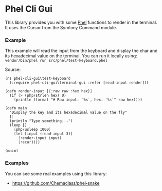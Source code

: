 # Phel Cli Gui

This library provides you with some [Phel](https://phel-lang.org/) functions to render in the terminal.
It uses the Cursor from the Symfony Command module.

### Example

This example will read the input from the keyboard and display the char and its hexadecimal value on the terminal.
You can run it locally using: `vendor/bin/phel run src/phel/test-keyboard.phel`

Source:

```phel
(ns phel-cli-gui\test-keyboard
  (:require phel-cli-gui\terminal-gui :refer [read-input render]))

(defn render-input [{:raw raw :hex hex}]
  (if (> (php/strlen hex) 0)
    (println (format "# Raw input: `%s`, hex: `%s`" raw hex))))

(defn main
  "Display the key and its hexadecimal value on the fly"
  []
  (println "Type something...")
  (loop []
    (php/usleep 1000)
    (let [input (read-input 3)]
      (render-input input)
      (recur))))

(main)
```

### Examples

You can see some real examples using this library:

- https://github.com/Chemaclass/phel-snake
